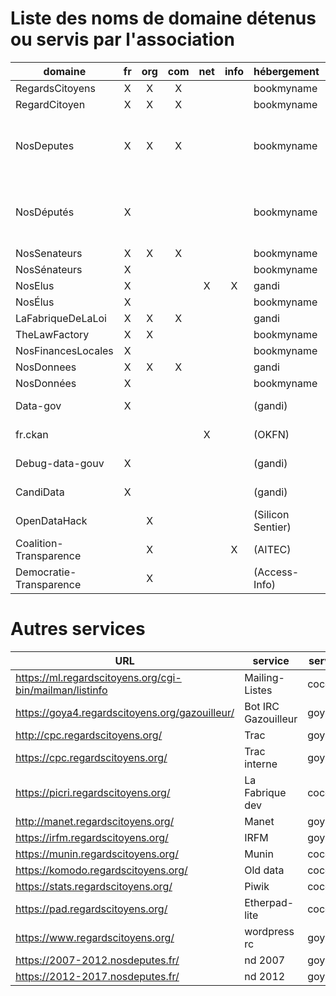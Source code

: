 # Liste des noms de domaine détenus ou servis par l'association

|         domaine         | fr | org | com | net | info | hébergement       | serveur                             |
|-------------------------|:--:|:---:|:---:|:---:|:----:|-------------------|-------------------------------------|
| RegardsCitoyens         | X  |  X  |  X  |     |      | bookmyname        | goya4                               |
| RegardCitoyen           | X  |  X  |  X  |     |      | bookmyname        | goya3                               |
| NosDeputes              | X  |  X  |  X  |     |      | bookmyname        | cocolulu (2017), goya4 (2007, 2012) |
| NosDéputés              | X  |     |     |     |      | bookmyname        | cocolulu (2017), goya4 (2007, 2012) |
| NosSenateurs            | X  |  X  |  X  |     |      | bookmyname        | cocolulu                            |
| NosSénateurs            | X  |     |     |     |      | bookmyname        | cocolulu                            |
| NosElus                 | X  |     |     |  X  |  X   | gandi             |                                     |
| NosÉlus                 | X  |     |     |     |      | bookmyname        |                                     |
| LaFabriqueDeLaLoi       | X  |  X  |  X  |     |      | gandi             | cocolulu                            |
| TheLawFactory           | X  |  X  |     |     |      | bookmyname        | cocolulu                            |
| NosFinancesLocales      | X  |     |     |     |      | bookmyname        | goya3                               |
| NosDonnees              | X  |  X  |  X  |     |      | gandi             | goya4                               |
| NosDonnées              | X  |     |     |     |      | bookmyname        | goya3                               |
| Data-gov                | X  |     |     |     |      | (gandi)           | goya3 (closed)                      |
| fr.ckan                 |    |     |     |  X  |      | (OKFN)            | goya3 (closed)                      |
| Debug-data-gouv         | X  |     |     |     |      | (gandi)           | komodo (closed)                     |
| CandiData               | X  |     |     |     |      | (gandi)           | komodo (closed)                     |
| OpenDataHack            |    |  X  |     |     |      | (Silicon Sentier) | komodo (closed)                     |
| Coalition-Transparence  |    |  X  |     |     |  X   | (AITEC)           | komodo (closed)                     |
| Democratie-Transparence |    |  X  |     |     |      | (Access-Info)     | komodo (closed)                     |


# Autres services


|               URL                                        |          service    |  serveur                             |
|----------------------------------------------------------|---------------------|--------------------------------------|
| https://ml.regardscitoyens.org/cgi-bin/mailman/listinfo  | Mailing-Listes      | cocolulu                             |  
| https://goya4.regardscitoyens.org/gazouilleur/           | Bot IRC Gazouilleur | goya4                                |
| http://cpc.regardscitoyens.org/                          | Trac                | goya4                                |
| https://cpc.regardscitoyens.org/                         | Trac interne        | goya4                                |
| https://picri.regardscitoyens.org/                       | La Fabrique dev     | cocolulu                             |
| http://manet.regardscitoyens.org/                        | Manet               | goya4                                |
| https://irfm.regardscitoyens.org/                        | IRFM                | goya4                                |
| https://munin.regardscitoyens.org/                       | Munin               | cocolulu                             |
| https://komodo.regardscitoyens.org/                      | Old data            | cocolulu                             |
| https://stats.regardscitoyens.org/                       | Piwik               | cocolulu                             |
| https://pad.regardscitoyens.org/                         | Etherpad-lite       | cocolulu                             |
| https://www.regardscitoyens.org/                         | wordpress rc        | goya4                                |
| https://2007-2012.nosdeputes.fr/                         | nd 2007             | goya4                                |
| https://2012-2017.nosdeputes.fr/                         | nd 2012             | goya4                                |
